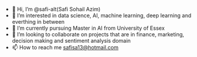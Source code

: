 - 👋 Hi, I’m @safi-alt(Safi Sohail Azim)
- 👀 I’m interested in data science, AI, machine learning, deep learning and everthing in between
- 🌱 I’m currently pursuing Master in AI from University of Essex
- 💞️ I’m looking to collaborate on projects that are in finance, marketing, decision making and sentiment analysis domain
- 📫 How to reach me safisa13@hotmail.com

<!---
safi-alt/safi-alt is a ✨ special ✨ repository because its `README.md` (this file) appears on your GitHub profile.
You can click the Preview link to take a look at your changes.
--->
